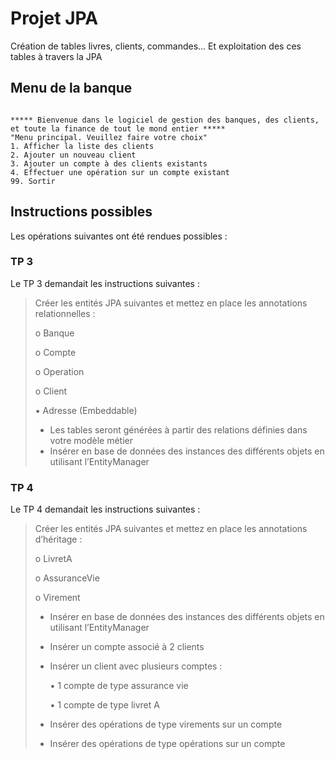﻿# Projet JPA

Création de tables livres, clients, commandes... Et exploitation des ces tables à travers la JPA

## Menu de la banque
```

***** Bienvenue dans le logiciel de gestion des banques, des clients, et toute la finance de tout le mond entier *****
"Menu principal. Veuillez faire votre choix"
1. Afficher la liste des clients
2. Ajouter un nouveau client
3. Ajouter un compte à des clients existants
4. Effectuer une opération sur un compte existant
99. Sortir
```


## Instructions possibles
Les opérations suivantes ont été rendues possibles :
### TP 3
Le TP 3 demandait les instructions suivantes :
>Créer les entités JPA suivantes et mettez en place les annotations relationnelles :
>
>o Banque
>
>o Compte
>
>o Operation
>
>o Client
>	
>	▪ Adresse (Embeddable)
>
>
>- Les tables seront générées à partir des relations définies dans votre modèle métier
>- Insérer en base de données des instances des différents objets en utilisant l’EntityManager

### TP 4
Le TP 4 demandait les instructions suivantes :
>Créer les entités JPA suivantes et mettez en place les annotations d’héritage :
>
>o LivretA
>
>o AssuranceVie
>
>o Virement
>
>
>- Insérer en base de données des instances des différents objets en utilisant l’EntityManager
>- Insérer un compte associé à 2 clients
>- Insérer un client avec plusieurs comptes :
>	
>	▪ 1 compte de type assurance vie
>
>	▪ 1 compte de type livret A
>- Insérer des opérations de type virements sur un compte
>- Insérer des opérations de type opérations sur un compte
